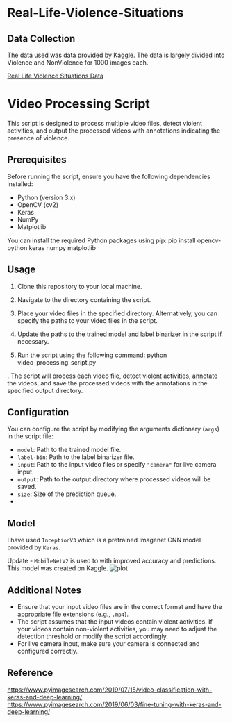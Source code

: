 # Real-Life-Violence-Situations

## Data Collection

The data used was data provided by Kaggle. The data is largely divided into Violence and NonViolence for 1000 images each.

[Real Life Violence Situations Data](https://www.kaggle.com/mohamedmustafa/real-life-violence-situations-dataset)


# Video Processing Script

This script is designed to process multiple video files, detect violent activities, and output the processed videos with annotations indicating the presence of violence.

## Prerequisites

Before running the script, ensure you have the following dependencies installed:

- Python (version 3.x)
- OpenCV (cv2)
- Keras
- NumPy
- Matplotlib

You can install the required Python packages using pip:
pip install opencv-python keras numpy matplotlib

## Usage

1. Clone this repository to your local machine.

2. Navigate to the directory containing the script.

3. Place your video files in the specified directory. Alternatively, you can specify the paths to your video files in the script.

4. Update the paths to the trained model and label binarizer in the script if necessary.

5. Run the script using the following command:
python video_processing_script.py

. The script will process each video file, detect violent activities, annotate the videos, and save the processed videos with the annotations in the specified output directory.

## Configuration

You can configure the script by modifying the arguments dictionary (`args`) in the script file:

- `model`: Path to the trained model file.
- `label-bin`: Path to the label binarizer file.
- `input`: Path to the input video files or specify `"camera"` for live camera input.
- `output`: Path to the output directory where processed videos will be saved.
- `size`: Size of the prediction queue.
- 
## Model
I have used `InceptionV3` which is a pretrained Imagenet CNN model provided by `Keras`.

Update - `MobileNetV2` is used to with improved accuracy and predictions. This model was created on Kaggle. 
![plot](https://github.com/Jesi1511/Real-Life-Violence-Situations/assets/144013413/7e942ab1-c4bb-4dff-a437-dc7292407e3f)
## Additional Notes

- Ensure that your input video files are in the correct format and have the appropriate file extensions (e.g., `.mp4`).
- The script assumes that the input videos contain violent activities. If your videos contain non-violent activities, you may need to adjust the detection threshold or modify the script accordingly.
- For live camera input, make sure your camera is connected and configured correctly.

## Reference
https://www.pyimagesearch.com/2019/07/15/video-classification-with-keras-and-deep-learning/
https://www.pyimagesearch.com/2019/06/03/fine-tuning-with-keras-and-deep-learning/
